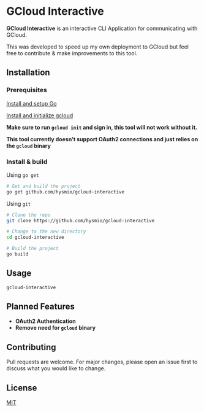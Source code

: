 # GCloud Interactive

**GCloud Interactive** is an interactive CLI Application for communicating with GCloud.

This was developed to speed up my own deployment to GCloud but feel free to contribute & make improvements to this tool.

## Installation

### Prerequisites
[Install and setup Go](https://golang.org/doc/install)

[Install and initialize gcloud](https://cloud.google.com/sdk/docs/quickstarts)

**Make sure to run `gcloud init` and sign in, this tool will not work without it.**

**This tool currently doesn't support OAuth2 connections and just relies on the `gcloud` binary**

### Install & build
Using `go get`

```bash
# Get and build the project
go get github.com/hysmio/gcloud-interactive
```

Using `git`
```bash
# Clone the repo
git clone https://github.com/hysmio/gcloud-interactive

# Change to the new directory
cd gcloud-interactive

# Build the project
go build
```

## Usage

```bash
gcloud-interactive
```

## Planned Features
- **OAuth2 Authentication**
- **Remove need for `gcloud` binary**

## Contributing
Pull requests are welcome. For major changes, please open an issue first to discuss what you would like to change.

## License
[MIT](https://choosealicense.com/licenses/mit/)
